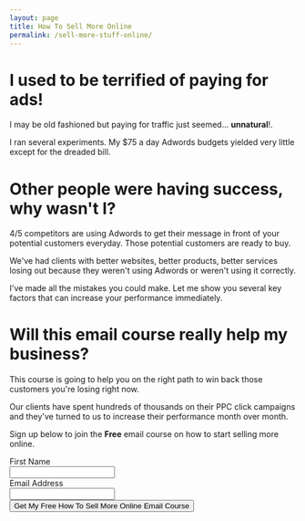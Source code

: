 ```yaml
---
layout: page
title: How To Sell More Online
permalink: /sell-more-stuff-online/
---
```



I used to be terrified of paying for ads!
=========================================

I may be old fashioned but paying for traffic just seemed... 
**unnatural**!.  

I ran several experiments. My $75 a day Adwords budgets yielded very
little except for the dreaded bill.


Other people were having success, why wasn't I?
================================================
4/5 competitors are using Adwords to get their message in front of
your potential customers everyday. Those potential customers are 
ready to buy.

We've had clients with better websites, better products, better services
losing out because they weren't using Adwords or weren't using it correctly.

I've made all the mistakes you could make. Let me show you several key factors
that can increase your performance immediately. 

Will this email course really help my business?
================

This course is going to help you on the right path to win back those
customers you're losing right now.

Our clients have spent hundreds of thousands on their PPC click campaigns
and they've turned to us to increase their performance month over month.


Sign up below to join the **Free** email course on how to start selling more
online.




<form action="https://www.getdrip.com/forms/85356217/submissions" method="post" data-drip-embedded-form="85356217">
  <div data-drip-attribute="description"></div>
    <div>
        <label for="fields[first_name]">First Name</label><br />
        <input type="text" name="fields[first_name]" value="" />
    </div>
    <div>
        <label for="fields[email]">Email Address</label><br />
        <input type="email" name="fields[email]" value="" />
    </div>
  <div>
    <input type="submit" name="submit" value="Get My Free How To Sell More Online Email Course" data-drip-attribute="sign-up-button" />
  </div>
</form>

